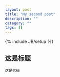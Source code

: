 ```yaml
---
layout: post
title: "My second post"
description: ""
category: ""
tags: []
---
```

{% include JB/setup %}

## 这是标题

    这是代码
